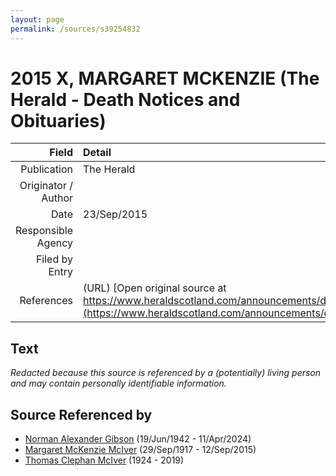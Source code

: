 ```yaml
---
layout: page
permalink: /sources/s39254832
---
```


# 2015 X, MARGARET MCKENZIE (The Herald - Death Notices and Obituaries)

Field | Detail
---:|:---
Publication | The Herald
Originator / Author | 
Date | 23/Sep/2015
Responsible Agency | 
Filed by Entry | 
References | (URL) [Open original source at https://www.heraldscotland.com/announcements/deaths/deaths/13777170.Margaret_Gibson/](https://www.heraldscotland.com/announcements/deaths/deaths/13777170.Margaret_Gibson/)

## Text

_Redacted because this source is referenced by a (potentially) living person and may contain personally identifiable information._

## Source Referenced by

* [Norman Alexander Gibson](../people/@86606770@-norman-alexander-gibson-b1942-6-19-d2024-4-11.md) (19/Jun/1942 - 11/Apr/2024)
* [Margaret McKenzie McIver](../people/@24380064@-margaret-mckenzie-mciver-b1917-9-29-d2015-9-12.md) (29/Sep/1917 - 12/Sep/2015)
* [Thomas Clephan McIver](../people/@74287888@-thomas-clephan-mciver-b1924-d2019.md) (1924 - 2019)
